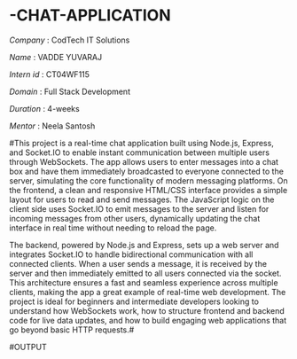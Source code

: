 # -CHAT-APPLICATION

*Company* : CodTech IT Solutions

*Name* :  VADDE YUVARAJ

*Intern id* : CT04WF115

*Domain* : Full Stack Development

*Duration* : 4-weeks

*Mentor* : Neela Santosh

#This project is a real-time chat application built using Node.js, Express, and Socket.IO to enable instant communication between multiple users through WebSockets. The app allows users to enter messages into a chat box and have them immediately broadcasted to everyone connected to the server, simulating the core functionality of modern messaging platforms. On the frontend, a clean and responsive HTML/CSS interface provides a simple layout for users to read and send messages. The JavaScript logic on the client side uses Socket.IO to emit messages to the server and listen for incoming messages from other users, dynamically updating the chat interface in real time without needing to reload the page.

The backend, powered by Node.js and Express, sets up a web server and integrates Socket.IO to handle bidirectional communication with all connected clients. When a user sends a message, it is received by the server and then immediately emitted to all users connected via the socket. This architecture ensures a fast and seamless experience across multiple clients, making the app a great example of real-time web development. The project is ideal for beginners and intermediate developers looking to understand how WebSockets work, how to structure frontend and backend code for live data updates, and how to build engaging web applications that go beyond basic HTTP requests.#

#OUTPUT

